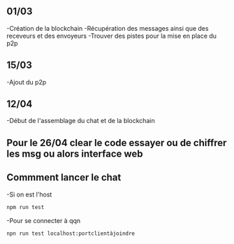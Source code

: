 ## 01/03

-Création de la blockchain 
-Récupération des messages ainsi que des receveurs et des envoyeurs
-Trouver des pistes pour la mise en place du p2p

## 15/03

-Ajout du p2p 


## 12/04

-Début de l'assemblage du chat et de la blockchain


## Pour le 26/04 clear le code essayer ou de chiffrer les msg ou alors interface web

## Commment lancer le chat 

-Si on est l'host

```bash
npm run test
```

-Pour se connecter à qqn 

```bash
npn run test localhost:portclientàjoindre
```
